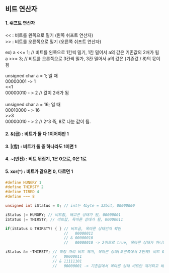 

## 비트 연산자

#### 1. 쉬프트 연산자
<< : 비트를 왼쪽으로 밀기 (왼쪽 쉬프트 연산자)
</br>
\>> : 비트를 오른쪽으로 밀기 (오른쪽 쉬프트 연산자)

ex)
a <<= 1; // 비트를 왼쪽으로 1칸씩 밀기, 1칸 밀어서 a의 값은 기존값의 2배가 됨
</br>
a \>>= 3; // 비트를 오른쪽으로 3칸씩 밀가, 3칸 밀어서 a의 값은 (기존값 / 8)의 몫이 됨


unsigned char a = 1; 일 때
</br>
00000001 -> 1
</br>
<<1
</br>
00000010 - > 2 // 값이 2배가 됨
</br>
</br>
unsigned char a = 16; 일 때
</br>
00010000 - > 16
</br>
\>>3
</br>
00000010 - > 2 // 2^3 즉, 8로 나눈 값이 됨. 
</br>

#### 2. &(곱) : 비트가 둘 다 1이어야만 1
#### 3. |(합) : 비트가 둘 중 하나라도 1이면 1
#### 4. ~(반전) : 비트 뒤집기, 1은 0으로, 0은 1로
#### 5. xor(^) : 비트가 같으면 0, 다르면 1



```c++
#define HUNGRY 1
#define THIRSTY 2
#define TIRED 4
#define ~~~ 8

unsigned int iStatus = 0; // int는 4byte = 32bit, 00000000

iStatus |= HUNGRY; // 비트합, 배고픈 상태가 됨, 00000001
iStatus |= THIRSTY; // 비트합, 목마른 상태가 됨, 00000011

if(iStatus & THIRSTY) { } // 비트곱, 목마른 상태인지 확인
                          //   00000011
                          // & 00000010
                          //   00000010 -> 2이므로 true, 목마른 상태가 아니었다면 0으로 false

iStatus &= ~THIRSTY; // 특정 자리 비트 제거, 목마른 상태(오른쪽에서 2번째) 비트 0으로 만들기
                     //   00000011
                     // & 11111101
                     //   00000001 -> 기존값에서 목마른 상태 비트만 제거되고 배고픈 상태만 

```

